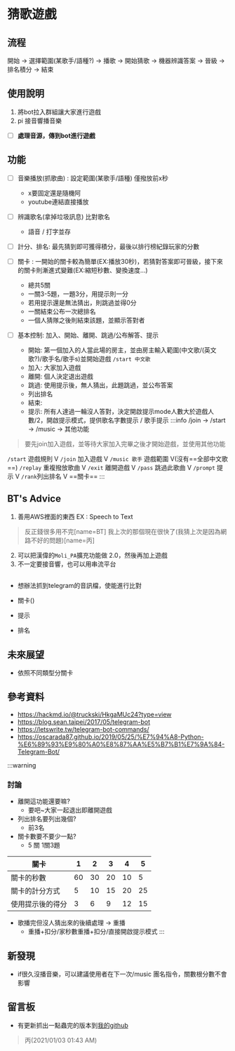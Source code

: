 # 猜歌遊戲
## 流程
開始 -> 選擇範圍(某歌手/語種?) -> 播歌 -> 開始猜歌 -> 機器辨識答案 -> 晉級 -> 排名積分 -> 結束

## 使用說明
1. 將bot拉入群組讓大家進行遊戲
2. pi 接音響播音樂
- [ ] **處理音源，傳到bot進行遊戲**

## 功能
- [ ] 音樂播放(抓歌曲)  : 設定範圍(某歌手/語種) 僅撥放前x秒
  - x要固定還是隨機阿 
  - youtube連結直接播放
  
- [ ] 辨識歌名(拿掉垃圾訊息) 比對歌名
  - 語音 / 打字並存 

- [ ] 計分、排名: 最先猜到即可獲得積分，最後以排行榜紀錄玩家的分數

- [ ] 關卡 : 一開始的關卡較為簡單(EX:播放30秒)，若猜對答案即可晉級，接下來的關卡則漸進式變難(EX:縮短秒數、變換速度...)
  - 總共5關
  - 一關3-5題，一題3分，用提示則一分
  - 若用提示還是無法猜出，則跳過並得0分 
  - 一關結束公布一次總排名
  - 一個人猜隊之後則結束該題，並顯示答對者

- [ ] 基本控制: 加入、開始、離開、跳過/公布解答、提示
  -  開始: 第一個加入的人當此場的房主，並由房主輸入範圍(中文歌/(英文歌?)/歌手名/歌手s)並開始遊戲
```/start 中文歌```
  -  加入: 大家加入遊戲
  -  離開: 個人決定退出遊戲
  -  跳過: 使用提示後，無人猜出，此題跳過，並公布答案
  -  列出排名
  -  結束: 
  -  提示: 所有人達過一輪沒人答對，決定開啟提示mode人數大於遊戲人數/2，開啟提示模式，提供歌名字數提示 / 歌手提示
:::info
/join -> /start -> /music -> 其他功能
> 要先join加入遊戲，並等待大家加入完畢之後才開始遊戲，並使用其他功能

```/start``` 遊戲規則 V
```/join``` 加入遊戲 V
```/music 歌手``` 遊戲範圍 V(沒有==全部中文歌==)
```/replay``` 重複撥放歌曲 V
```/exit``` 離開遊戲 V
```/pass``` 跳過此歌曲 V
```/prompt``` 提示 V
```/rank```列出排名 V
  ==關卡==
:::


  

## BT's Advice
1. 善用AWS裡面的東西 EX : Speech to Text
> 反正錢很多用不完[name=BT]
> 我上次的那個現在很快了(我猜上次是因為網路不好的問題)[name=丙]
2. 可以把漢偉的`Moli_PA`擴充功能做 2.0，然後再加上遊戲
3. 不一定要接音響，也可以用串流平台

## 
- 想辦法抓到telegram的音訊檔，使能進行比對
- 關卡()
- 提示


- 排名

## 未來展望
- 依照不同類型分關卡

## 參考資料
- https://hackmd.io/@truckski/HkgaMUc24?type=view
- https://blog.sean.taipei/2017/05/telegram-bot
- https://letswrite.tw/telegram-bot-commands/
- https://oscarada87.github.io/2019/05/25/%E7%94%A8-Python-%E6%89%93%E9%80%A0%E8%87%AA%E5%B7%B1%E7%9A%84-Telegram-Bot/

:::warning
### 討論
- 離開這功能還要嘛?
  - 要吧~大家一起退出即離開遊戲 
- 列出排名要列出幾個?
  -  前3名
- 關卡數要不要少一點?
  - 5 關 1關3題  
 
|關卡| 1| 2| 3| 4|5|
| -------- | -------- | -------- |--------|---------|-------|
| 關卡的秒數 | 60 | 30 |   20 |  10 | 5|
| 關卡的計分方式  | 5 | 10 |  15|   20|  25|
| 使用提示後的得分 |  3 |  6 |  9| 12 |15| 
- 歌播完但沒人猜出來的後續處理 -> 重播
  - 重播+扣分/家秒數重播+扣分/直接開啟提示模式 
:::

## 新發現
- if很久沒播音樂，可以建議使用者在下一次/music 團名指令，關數根分數不會影響

## 留言板
- 有更新抓出一點蟲完的版本到[我的github](https://github.com/smilelucy/LSA)
> 丙(2021/01/03 01:43 AM)

